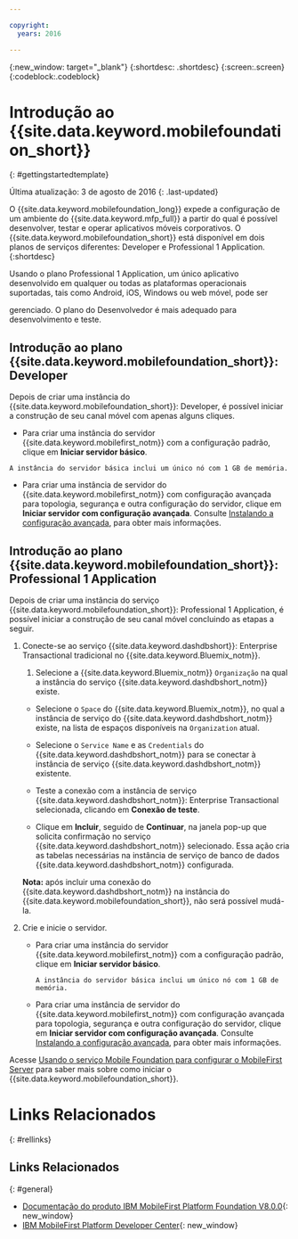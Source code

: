 ```yaml
---

copyright:
  years: 2016

---
```


{:new_window: target="_blank"}
{:shortdesc: .shortdesc}
{:screen:.screen}
{:codeblock:.codeblock}

# Introdução ao {{site.data.keyword.mobilefoundation_short}}
{: #gettingstartedtemplate}

Última atualização: 3 de agosto de 2016
{: .last-updated}

O {{site.data.keyword.mobilefoundation_long}} expede a configuração de um ambiente do {{site.data.keyword.mfp_full}} a partir do qual é possível desenvolver, testar e operar aplicativos móveis corporativos. O {{site.data.keyword.mobilefoundation_short}} está disponível em dois planos de serviços diferentes: Developer e Professional 1 Application.
{:shortdesc}

<!-- The Professional 1 Application plan allows the {{site.data.keyword.mobilefoundation_short}} server to be deployed on a scalable container group.--> Usando o plano Professional 1 Application, um único aplicativo desenvolvido em qualquer ou todas as plataformas operacionais suportadas, tais como Android, iOS, Windows ou web móvel, pode ser
gerenciado. O plano do Desenvolvedor <!-- does not support {{site.data.keyword.mobilefoundation_short}} deployment on a container group with more than 1 node. This plan --> é mais adequado para desenvolvimento e teste.

## Introdução ao plano {{site.data.keyword.mobilefoundation_short}}: Developer

Depois de criar uma instância do {{site.data.keyword.mobilefoundation_short}}: Developer, é possível iniciar a construção de seu canal móvel com apenas alguns cliques.

*	Para criar uma instância do servidor {{site.data.keyword.mobilefirst_notm}} com a configuração padrão, clique em **Iniciar servidor básico**.

  `A instância do servidor básica inclui um único nó com 1 GB de memória.`

* Para criar uma instância de servidor do {{site.data.keyword.mobilefirst_notm}} com configuração avançada para topologia, segurança e outra configuração do servidor, clique em **Iniciar servidor com configuração avançada**. Consulte [Instalando a configuração avançada](c_using_mfs_p1.html#using_mfs_advanced_p1), para obter mais informações.

## Introdução ao plano {{site.data.keyword.mobilefoundation_short}}: Professional 1 Application

Depois de criar uma instância do serviço {{site.data.keyword.mobilefoundation_short}}: Professional 1 Application, é possível iniciar a construção de seu canal móvel concluindo as etapas a seguir.

1.  Conecte-se ao serviço {{site.data.keyword.dashdbshort}}: Enterprise Transactional tradicional no {{site.data.keyword.Bluemix_notm}}.

    1.  Selecione a {{site.data.keyword.Bluemix_notm}} `Organização` na qual a instância do serviço {{site.data.keyword.dashdbshort_notm}} existe.

    + Selecione o `Space` do
{{site.data.keyword.Bluemix_notm}}, no qual a instância de
serviço do {{site.data.keyword.dashdbshort_notm}} existe, na lista de espaços disponíveis na `Organization` atual.

    + Selecione o `Service Name` e as `Credentials` do {{site.data.keyword.dashdbshort_notm}} para se conectar à instância de serviço {{site.data.keyword.dashdbshort_notm}} existente.

    + Teste a conexão com a instância de serviço {{site.data.keyword.dashdbshort_notm}}: Enterprise Transactional selecionada, clicando em **Conexão de teste**.

    + Clique em **Incluir**, seguido de **Continuar**, na janela pop-up que solicita confirmação no serviço {{site.data.keyword.dashdbshort_notm}} selecionado. Essa ação cria as tabelas necessárias na instância de serviço de banco de dados {{site.data.keyword.dashdbshort_notm}} configurada.

    **Nota:** após incluir uma conexão do
{{site.data.keyword.dashdbshort_notm}} na instância do
{{site.data.keyword.mobilefoundation_short}}, não será possível
mudá-la.

2.  Crie e inicie o servidor.

    * Para criar uma instância do servidor {{site.data.keyword.mobilefirst_notm}} com a configuração padrão, clique em **Iniciar servidor básico**.

      `A instância do servidor básica inclui um único nó com 1 GB de memória.`

    * Para criar uma instância de servidor do {{site.data.keyword.mobilefirst_notm}} com configuração avançada para topologia, segurança e outra configuração do servidor, clique em **Iniciar servidor com configuração avançada**. Consulte [Instalando a configuração avançada](c_using_mfs_p2.html#using_mfs_advanced_p2), para obter mais informações.

Acesse [Usando o serviço Mobile Foundation para configurar o MobileFirst Server<!-- on IBM Containers-->](https://mobilefirstplatform.ibmcloud.com/tutorials/en/foundation/8.0/ibm-containers/using-mobile-foundation/) para saber mais sobre como iniciar o {{site.data.keyword.mobilefoundation_short}}.


# Links Relacionados
{: #rellinks}

## Links Relacionados
{: #general}

*	[Documentação do produto IBM MobileFirst Platform Foundation V8.0.0](https://www.ibm.com/support/knowledgecenter/SSHS8R_8.0.0/wl_welcome.html){: new_window}
*	[IBM MobileFirst Platform Developer Center](https://mobilefirstplatform.ibmcloud.com){: new_window}
